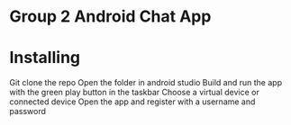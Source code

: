 # Group 2 Android Chat App

# Installing
Git clone the repo
Open the folder in android studio
Build and run the app with the green play button in the taskbar
Choose a virtual device or connected device
Open the app and register with a username and password 

